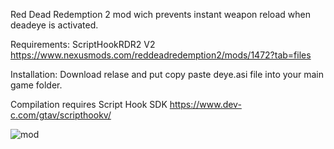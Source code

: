 Red Dead Redemption 2 mod wich prevents instant weapon reload when deadeye is activated.

Requirements:
ScriptHookRDR2 V2 
https://www.nexusmods.com/reddeadredemption2/mods/1472?tab=files

Installation:
Download relase and put copy paste deye.asi file into your main game folder.

Compilation requires Script Hook SDK https://www.dev-c.com/gtav/scripthookv/

![mod](https://github.com/user-attachments/assets/f9b4df37-0d4d-4588-89a3-2f4e09994f28)

